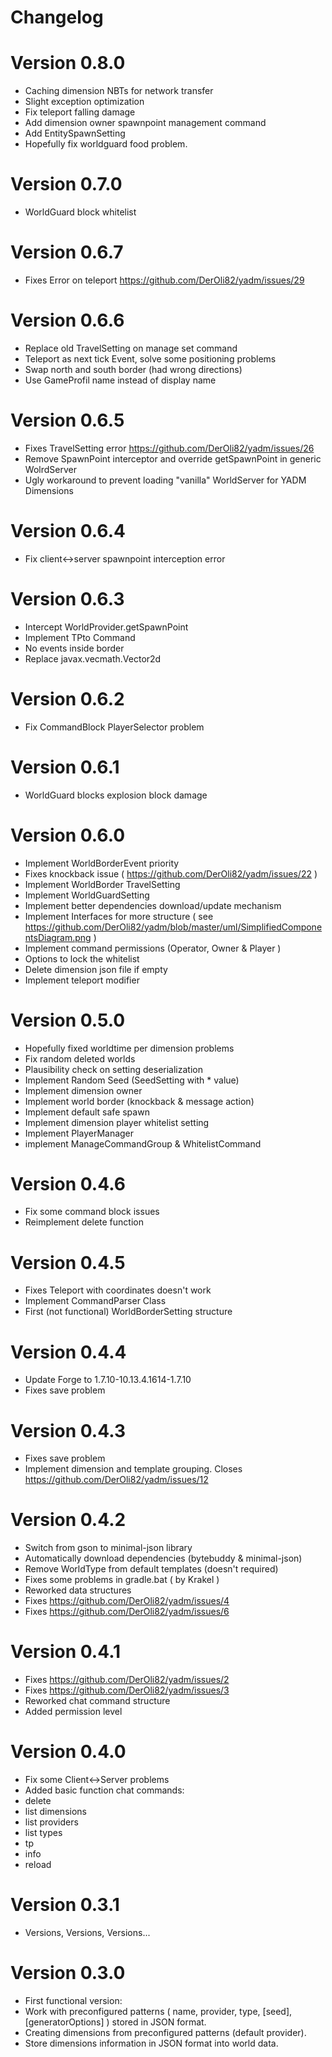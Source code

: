 # Changelog

# Version 0.8.0
- Caching dimension NBTs for network transfer
- Slight exception optimization
- Fix teleport falling damage
- Add dimension owner spawnpoint management command
- Add EntitySpawnSetting
- Hopefully fix worldguard food problem.

# Version 0.7.0
- WorldGuard block whitelist

# Version 0.6.7
- Fixes Error on teleport https://github.com/DerOli82/yadm/issues/29

# Version 0.6.6
- Replace old TravelSetting on manage set command
- Teleport as next tick Event, solve some positioning problems
- Swap north and south border (had wrong directions)
- Use GameProfil name instead of display name

# Version 0.6.5
- Fixes TravelSetting error https://github.com/DerOli82/yadm/issues/26
- Remove SpawnPoint interceptor and override getSpawnPoint in generic WolrdServer
- Ugly workaround to prevent loading "vanilla" WorldServer for YADM Dimensions

# Version 0.6.4
- Fix client<->server spawnpoint interception error 

# Version 0.6.3
- Intercept WorldProvider.getSpawnPoint
- Implement TPto Command
- No events inside border
- Replace javax.vecmath.Vector2d

# Version 0.6.2
- Fix CommandBlock PlayerSelector problem

# Version 0.6.1
- WorldGuard blocks explosion block damage

# Version 0.6.0
- Implement WorldBorderEvent priority
- Fixes knockback issue ( https://github.com/DerOli82/yadm/issues/22 )
- Implement WorldBorder TravelSetting
- Implement WorldGuardSetting
- Implement better dependencies download/update mechanism
- Implement Interfaces for more structure ( see https://github.com/DerOli82/yadm/blob/master/uml/SimplifiedComponentsDiagram.png )
- Implement command permissions (Operator, Owner & Player )
- Options to lock the whitelist
- Delete dimension json file if empty
- Implement teleport modifier

# Version 0.5.0
- Hopefully fixed worldtime per dimension problems
- Fix random deleted worlds
- Plausibility check on setting deserialization
- Implement Random Seed (SeedSetting with * value)
- Implement dimension owner
- Implement world border (knockback & message action) 
- Implement default safe spawn
- Implement dimension player whitelist setting
- Implement PlayerManager
- implement ManageCommandGroup & WhitelistCommand

# Version 0.4.6
- Fix some command block issues	
- Reimplement delete function

# Version 0.4.5
- Fixes Teleport with coordinates doesn't work
- Implement CommandParser Class
- First (not functional) WorldBorderSetting structure

# Version 0.4.4
- Update Forge to 1.7.10-10.13.4.1614-1.7.10
- Fixes save problem

# Version 0.4.3
- Fixes save problem
- Implement dimension and template grouping. Closes https://github.com/DerOli82/yadm/issues/12

# Version 0.4.2
- Switch from gson to minimal-json library
- Automatically download dependencies (bytebuddy & minimal-json)
- Remove WorldType from default templates (doesn't required)
- Fixes some problems in gradle.bat ( by Krakel )
- Reworked data structures
- Fixes https://github.com/DerOli82/yadm/issues/4
- Fixes https://github.com/DerOli82/yadm/issues/6

# Version 0.4.1
- Fixes https://github.com/DerOli82/yadm/issues/2
- Fixes https://github.com/DerOli82/yadm/issues/3
- Reworked chat command structure
- Added permission level

# Version 0.4.0

- Fix some Client<->Server problems
- Added basic function chat commands:
- delete
- list dimensions
- list providers
- list types
- tp
- info
- reload

# Version 0.3.1

- Versions, Versions, Versions...

# Version 0.3.0

- First functional version:
- Work with preconfigured patterns ( name, provider, type, [seed], [generatorOptions] ) stored in JSON format. 
- Creating dimensions from preconfigured patterns (default provider).
- Store dimensions information in JSON format into world data.
